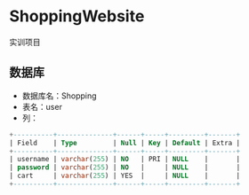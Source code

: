 # ShoppingWebsite
实训项目
## 数据库
- 数据库名：Shopping
- 表名：user
- 列：  
```sql
+----------+--------------+------+-----+---------+-------+
| Field    | Type         | Null | Key | Default | Extra |
+----------+--------------+------+-----+---------+-------+
| username | varchar(255) | NO   | PRI | NULL    |       |
| password | varchar(255) | NO   |     | NULL    |       |
| cart     | varchar(255) | YES  |     | NULL    |       |
+----------+--------------+------+-----+---------+-------+
```

